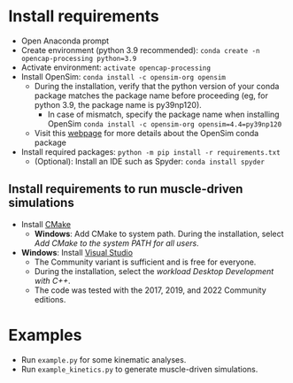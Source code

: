 
# Install requirements
- Open Anaconda prompt
- Create environment (python 3.9 recommended): `conda create -n opencap-processing python=3.9`
- Activate environment: `activate opencap-processing`
- Install OpenSim: `conda install -c opensim-org opensim`
    - During the installation, verify that the python version of your conda package matches the package name before proceeding (eg, for python 3.9, the package name is py39np120).
        - In case of mismatch, specify the package name when installing OpenSim `conda install -c opensim-org opensim=4.4=py39np120`
    - Visit this [webpage](https://simtk-confluence.stanford.edu:8443/display/OpenSim/Conda+Package) for more details about the OpenSim conda package
- Install required packages: `python -m pip install -r requirements.txt`
    - (Optional): Install an IDE such as Spyder: `conda install spyder` 

    
## Install requirements to run muscle-driven simulations
- Install [CMake](https://cmake.org/download/)
    - **Windows**: Add CMake to system path. During the installation, select *Add CMake to the system PATH for all users*.
- **Windows**: Install [Visual Studio](https://visualstudio.microsoft.com/downloads/)
    - The Community variant is sufficient and is free for everyone.
    - During the installation, select the *workload Desktop Development with C++*.
    - The code was tested with the 2017, 2019, and 2022 Community editions.
    
# Examples
- Run `example.py` for some kinematic analyses.
- Run `example_kinetics.py` to generate muscle-driven simulations.
